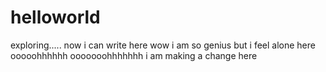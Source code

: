# helloworld
exploring.....
now i can write here wow i am so genius but i feel alone here ooooohhhhhh ooooooohhhhhhh
i am making a change here 
